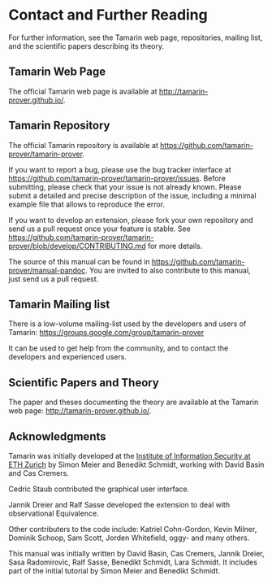 Contact and Further Reading
===========================

For further information, see the Tamarin web page, repositories, mailing list, 
and the scientific papers describing its theory.

Tamarin Web Page
----------------

The official Tamarin web page is available at 
<http://tamarin-prover.github.io/>.

Tamarin Repository
------------------

The official Tamarin repository is available at 
<https://github.com/tamarin-prover/tamarin-prover>.

If you want to report a bug, please use the bug tracker interface at 
<https://github.com/tamarin-prover/tamarin-prover/issues>. Before submitting, 
please check that your issue is not already known. Please submit a detailed and 
precise description of the issue, including a minimal example file that allows 
to reproduce the error.

If you want to develop an extension, please fork your own repository and 
send us a pull request once your feature is stable. See 
<https://github.com/tamarin-prover/tamarin-prover/blob/develop/CONTRIBUTING.md> 
for more details.

The source of this manual can be found in 
<https://github.com/tamarin-prover/manual-pandoc>.
You are invited to also contribute to this manual, just send us a pull request.

Tamarin Mailing list
--------------------

There is a low-volume mailing-list used by the developers and users of Tamarin: 
<https://groups.google.com/group/tamarin-prover>

It can be used to get help from the community, and to contact the developers 
and experienced users.

Scientific Papers and Theory
----------------------------

The paper and theses documenting the theory are available at the Tamarin web 
page: <http://tamarin-prover.github.io/>.

Acknowledgments
---------------

Tamarin was initially developed at the [Institute of Information Security at 
ETH Zurich](/http://www.infsec.ethz.ch/) by Simon Meier and Benedikt Schmidt, 
working with David Basin and Cas Cremers.

Cedric Staub contributed the graphical user interface.

Jannik Dreier and Ralf Sasse developed the extension to deal with observational 
Equivalence.

Other contributers to the code include: Katriel Cohn-Gordon, Kevin Milner,  
Dominik Schoop, Sam Scott, Jorden Whitefield, oggy- and many others.

This manual was initially written by David Basin, Cas Cremers, Jannik 
Dreier, Sasa Radomirovic, Ralf Sasse, Benedikt Schmidt, Lara Schmidt. It 
includes part of the initial tutorial by Simon Meier and Benedikt Schmidt.
